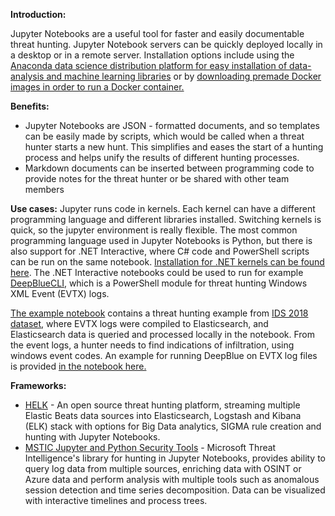 **Introduction:** 

Jupyter Notebooks are a useful tool for faster and easily documentable threat hunting. Jupyter Notebook servers can be quickly deployed locally in a desktop or in a remote server. Installation options include using the [Anaconda data science distribution platform for easy installation of data-analysis and machine learning libraries](https://jupyter.org/install) or by [downloading premade Docker images in order to run a Docker container.](https://jupyter-docker-stacks.readthedocs.io/en/latest/index.html)

**Benefits:**
* Jupyter Notebooks are JSON - formatted documents, and so templates can be easily made by scripts, which would be called when a threat hunter starts a new hunt. This simplifies and eases the start of a hunting process and helps unify the results of different hunting processes. 
* Markdown documents can be inserted between programming code to provide notes for the threat hunter or be shared with other team members 

**Use cases:**
Jupyter runs code in kernels. Each kernel can have a different programming language and different libraries installed. Switching kernels is quick, so the jupyter environment is really flexible. The most common programming language used in Jupyter Notebooks is Python, but there is also support for .NET Interactive, where C# code and PowerShell scripts can be run on the same notebook. [Installation for .NET kernels can be found here](https://devblogs.microsoft.com/dotnet/net-interactive-is-here-net-notebooks-preview-2/). The .NET Interactive notebooks could be used to run for example [DeepBlueCLI](https://github.com/sans-blue-team/DeepBlueCLI), which is a PowerShell module for threat hunting Windows XML Event (EVTX) logs.  

[The example notebook](threat_hunting_IDS2018.ipynb) contains a threat hunting example from [IDS 2018 dataset](https://www.unb.ca/cic/datasets/ids-2018.html), where EVTX logs were compiled to Elasticsearch, and Elasticsearch data is queried and processed locally in the notebook. From the event logs, a hunter needs to find indications of infiltration, using windows event codes. An example for running DeepBlue on EVTX log files is provided [in the notebook here.](threat_hunting_deepblue.ipynb)

**Frameworks:**
* [HELK](https://github.com/Cyb3rWard0g/HELK) - An open source threat hunting platform, streaming multiple Elastic Beats data sources into Elasticsearch, Logstash and Kibana (ELK) stack with options for Big Data analytics, SIGMA rule creation and hunting with Jupyter Notebooks.
* [MSTIC Jupyter and Python Security Tools](https://github.com/microsoft/msticpy) - Microsoft Threat Intelligence's library for hunting in Jupyter Notebooks, provides ability to query log data from multiple sources, enriching data with OSINT or Azure data and perform analysis with multiple tools such as anomalous session detection and time series decomposition. Data can be visualized with interactive timelines and process trees. 